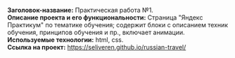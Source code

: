 **Заголовок-название:** Практическая работа №1.  
**Описание проекта и его функциональности:** Страница "Яндекс Практикум" по тематике обучения; содержит блоки с описанием техник обучения, принципов обучения и пр., включает анимации.  
**Используемые технологии:** html, css.  
**Ссылка на проект:** https://seliveren.github.io/russian-travel/
